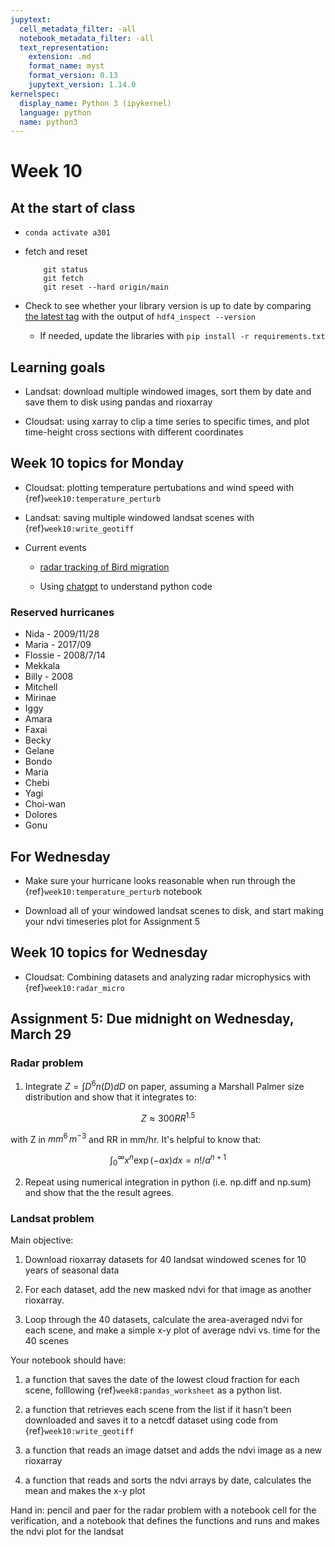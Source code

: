 ```yaml
---
jupytext:
  cell_metadata_filter: -all
  notebook_metadata_filter: -all
  text_representation:
    extension: .md
    format_name: myst
    format_version: 0.13
    jupytext_version: 1.14.0
kernelspec:
  display_name: Python 3 (ipykernel)
  language: python
  name: python3
---
```


# Week 10
## At the start of class

* `conda activate a301`

* fetch and reset

          git status
          git fetch
          git reset --hard origin/main
          

* Check to see whether your library version is up to date by comparing [the latest tag](https://github.com/phaustin/a301_students_eoas/tags) with the output of `hdf4_inspect --version`

  * If needed, update the libraries with `pip install -r requirements.txt`


## Learning goals

- Landsat: download multiple windowed images, sort them by date and save them to disk
  using pandas and rioxarray

- Cloudsat: using xarray to clip a time series to specific times, and plot
  time-height cross sections with different coordinates


## Week 10 topics for Monday

- Cloudsat: plotting temperature pertubations and wind speed with {ref}`week10:temperature_perturb`

- Landsat: saving multiple windowed landsat scenes with {ref}`week10:write_geotiff`

- Current events

  - [radar tracking of Bird migration](https://cliffmass.blogspot.com/2023/03/massive-migration-occurring-aloft-and.html)
  
  - Using [chatgpt](https://chat.openai.com/chat) to understand python code

### Reserved hurricanes

- Nida - 2009/11/28
- Maria - 2017/09
- Flossie - 2008/7/14
- Mekkala
- Billy - 2008
- Mitchell
- Mirinae
- Iggy
- Amara
- Faxai
- Becky
- Gelane
- Bondo
- Maria
- Chebi
- Yagi
- Choi-wan
- Dolores
- Gonu


## For Wednesday

- Make sure your hurricane looks reasonable when run through the {ref}`week10:temperature_perturb` notebook

- Download all of your windowed landsat scenes to disk, and start making your ndvi timeseries plot for Assignment 5

## Week 10 topics for Wednesday

- Cloudsat: Combining datasets and analyzing radar microphysics with {ref}`week10:radar_micro`

## Assignment 5: Due midnight on Wednesday, March 29

### Radar problem

1) Integrate $Z=\int D^6 n(D) dD$ on paper, assuming a Marshall Palmer size distribution and show that it integrates to:

$$
Z \approx 300 RR^{1.5}
$$

with Z in $mm^6\,m^{-3}$ and RR in mm/hr.  It's helpful to know that:

$$
\int^\infty_0 x^n \exp( -a x) dx = n! / a^{n+1}
$$

2) Repeat using numerical integration in python (i.e. np.diff and np.sum) and show that the
   the result agrees.


### Landsat problem 

Main objective: 

1) Download rioxarray datasets for 40 landsat windowed scenes for 10 years of seasonal data

2) For each dataset, add the new masked ndvi for that image as another rioxarray.

3) Loop through the 40 datasets, calculate the area-averaged ndvi for each scene, and
   make a simple x-y plot of average ndvi vs. time for the 40 scenes

Your notebook should have:

1)  a function that saves the date of the lowest cloud fraction for each scene, folllowing {ref}`week8:pandas_worksheet` as a python list.

2) a function that retrieves each scene from the list if it hasn't been downloaded and saves
   it to a netcdf dataset using code from {ref}`week10:write_geotiff`

3) a function that reads an image datset and adds the ndvi image as a new rioxarray
   
4) a function that reads and sorts the ndvi arrays by date, calculates the mean and makes the 
   x-y plot
   
Hand in:  pencil and paer for the radar problem with a notebook cell for the
verification, and a notebook that defines the functions and runs and makes the ndvi plot
for the landsat 


